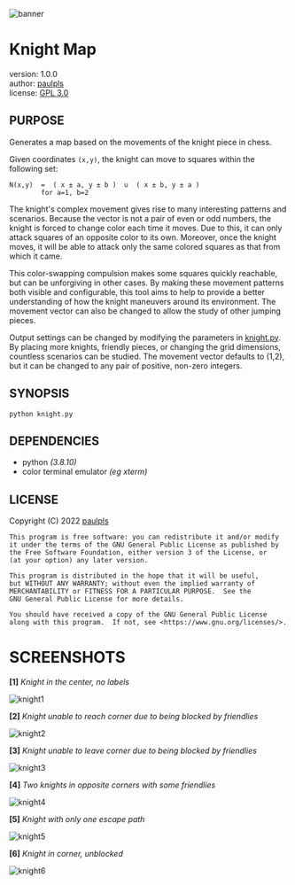 ![banner](https://user-images.githubusercontent.com/62158353/196378923-aadf87eb-f64b-44fb-932f-153afc182829.png)
  
# Knight Map
  
version: 1.0.0  
author: [paulpls](https://github.com/paulpls)  
license: [GPL 3.0](./LICENSE.md)  
  

## PURPOSE
  
Generates a map based on the movements of the knight piece in chess.
  
Given coordinates `(x,y)`, the knight can move to squares within the following set:
  
    N(x,y)  =  ( x ± a, y ± b )  ∪  ( x ± b, y ± a )
            for a=1, b=2
  
The knight's complex movement gives rise to many interesting patterns and scenarios. Because the vector is not a pair of even or odd numbers, the knight is forced to change color each time it moves. Due to this, it can only attack squares of an opposite color to its own. Moreover, once the knight moves, it will be able to attack only the same colored squares as that from which it came.
  
This color-swapping compulsion makes some squares quickly reachable, but can be unforgiving in other cases. By making these movement patterns both visible and configurable, this tool aims to help to provide a better understanding of how the knight maneuvers around its environment. The movement vector can also be changed to allow the study of other jumping pieces.
  
Output settings can be changed by modifying the parameters in [knight.py](./knight.py#L23). By placing more knights, friendly pieces, or changing the grid dimensions, countless scenarios can be studied. The movement vector defaults to (1,2), but it can be changed to any pair of positive, non-zero integers.  
  
  
  
## SYNOPSIS
  
```
python knight.py
```
  
  
  
## DEPENDENCIES
- python *(3.8.10)*
- color terminal emulator *(eg xterm)*
  

  
## LICENSE
  
Copyright (C) 2022  [paulpls](https://github.com/paulpls)
    
    This program is free software: you can redistribute it and/or modify
    it under the terms of the GNU General Public License as published by
    the Free Software Foundation, either version 3 of the License, or
    (at your option) any later version.
    
    This program is distributed in the hope that it will be useful,
    but WITHOUT ANY WARRANTY; without even the implied warranty of
    MERCHANTABILITY or FITNESS FOR A PARTICULAR PURPOSE.  See the
    GNU General Public License for more details.
    
    You should have received a copy of the GNU General Public License
    along with this program.  If not, see <https://www.gnu.org/licenses/>.
  

  
# SCREENSHOTS
  
**[1]** *Knight in the center, no labels*
  
![knight1](https://user-images.githubusercontent.com/62158353/196326404-e38a6b10-4705-476c-a7e6-8a9d596c1210.png)
  
  
**[2]** *Knight unable to reach corner due to being blocked by friendlies*
  
![knight2](https://user-images.githubusercontent.com/62158353/196326415-230f916c-a8f2-49fa-bb21-ac0e09d72ba6.png)
  
  
**[3]** *Knight unable to leave corner due to being blocked by friendlies*
  
![knight3](https://user-images.githubusercontent.com/62158353/196326425-7b5e1b58-08e4-48c0-9ab6-327711eff6bf.png)
  
  
**[4]** *Two knights in opposite corners with some friendlies*
  
![knight4](https://user-images.githubusercontent.com/62158353/196326432-b25a76c1-5d7a-476f-826b-1f4adc7d6d40.png)
  
  
**[5]** *Knight with only one escape path*
  
![knight5](https://user-images.githubusercontent.com/62158353/196326441-d9e8a576-d70a-4627-8921-8eb4b74959e1.png)
  
  
**[6]** *Knight in corner, unblocked*
  
![knight6](https://user-images.githubusercontent.com/62158353/196326447-33f0a8c7-9d38-4cc1-8efc-9af690a828a5.png)
  
  
  
